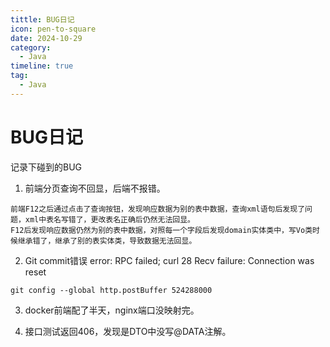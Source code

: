 ```yaml
---
tittle: BUG日记
icon: pen-to-square
date: 2024-10-29
category:
  - Java
timeline: true
tag:
  - Java
---
```

# BUG日记
记录下碰到的BUG
<!-- more -->
 1. 前端分页查询不回显，后端不报错。   

 ```
 前端F12之后通过点击了查询按钮，发现响应数据为别的表中数据，查询xml语句后发现了问题，xml中表名写错了，更改表名正确后仍然无法回显。  
 F12后发现响应数据仍然为别的表中数据，对照每一个字段后发现domain实体类中，写Vo类时候继承错了，继承了别的表实体类，导致数据无法回显。 
 ```   
2. Git commit错误 error: RPC failed; curl 28 Recv failure: Connection was reset

```
git config --global http.postBuffer 524288000
``` 

3. docker前端配了半天，nginx端口没映射完。  

4. 接口测试返回406，发现是DTO中没写@DATA注解。
